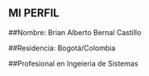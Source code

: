 ## MI PERFIL

##Nombre: 
  Brian Alberto Bernal Castillo

##Residencia: 
  Bogotá/Colombia

##Profesional en Ingeieria de Sistemas
